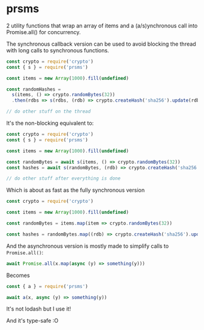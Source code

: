 # prsms

2 utility functions that wrap an array of items and a (a/s)ynchronous call into Promise.all() for concurrency.

The synchronous callback version can be used to avoid blocking the thread with long calls to synchronous functions.

```ts
const crypto = require('crypto')
const { s } = require('prsms')

const items = new Array(1000).fill(undefined)

const randomHashes =
  s(items, () => crypto.randomBytes(32))
  .then(rdbs => s(rdbs, (rdb) => crypto.createHash('sha256').update(rdb).digest('hex')))

// do other stuff on the thread
```

It's the non-blocking equivalent to:

```ts
const crypto = require('crypto')
const { s } = require('prsms')

const items = new Array(1000).fill(undefined)

const randomBytes = await s(items, () => crypto.randomBytes(32))
const hashes = await s(randomBytes, (rdb) => crypto.createHash('sha256').update(rdb).digest('hex'))

// do other stuff after everything is done
```

Which is about as fast as the fully synchronous version

```ts
const crypto = require('crypto')

const items = new Array(1000).fill(undefined)

const randomBytes = items.map(item => crypto.randomBytes(32))

const hashes = randomBytes.map((rdb) => crypto.createHash('sha256').update(rdb).digest('hex'))
```

And the asynchronous version is mostly made to simplify calls to `Promise.all()`:

```ts
await Promise.all(x.map(async (y) => something(y)))
```

Becomes

```ts
const { a } = require('prsms')

await a(x, async (y) => something(y))
```

It's not lodash but I use it!

And it's type-safe :O
